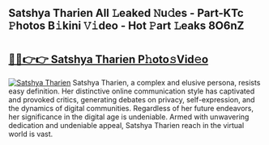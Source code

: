 ## Satshya Tharien All 𝙻eaked 𝙽u𝚍es - Part-KTc 𝙿hotos B𝚒kini 𝚅𝚒deo - Hot 𝙿art 𝙻eaks 8O6nZ

# <h2><a href="http://ld6ppx.urlbe.top/?page=Satshya+Tharien">🔗🔗👉👉 Satshya Tharien P𝚑oto𝚜Vid𝚎o</a></h2>

[![Satshya Tharien](https://i.imgur.com/eBuTRDB.gif)](http://ld6ppx.urlbe.top/?page=Satshya+Tharien)
Satshya Tharien, a complex and elusive persona, resists easy definition. Her distinctive online communication style has captivated and provoked critics, generating debates on privacy, self-expression, and the dynamics of digital communities. Regardless of her future endeavors, her significance in the digital age is undeniable. Armed with unwavering dedication and undeniable appeal, Satshya Tharien reach in the virtual world is vast.
